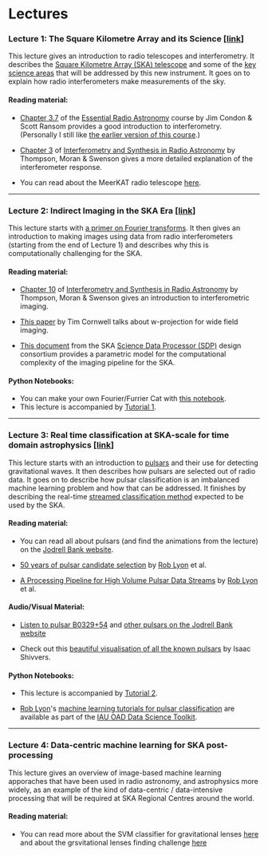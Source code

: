 # Lectures

### Lecture 1: The Square Kilometre Array and its Science [[link](https://github.com/as595/NITheP/blob/master/LECTURES/SquareKilometreArray.pdf)]

This lecture gives an introduction to radio telescopes and interferometry. It describes the [Square Kilometre Array (SKA) telescope](www.skatelescope.org) and some of the [key science areas](https://www.skatelescope.org/science/) that will be addressed by this new instrument. It goes on to explain how radio interferometers make measurements of the sky. 

#### Reading material:

* [Chapter 3.7](https://www.cv.nrao.edu/~sransom/web/Ch3.html#S7) of the [Essential Radio Astronomy](https://science.nrao.edu/opportunities/courses/era) course by Jim Condon & Scott Ransom provides a good introduction to interferometry. (Personally I still like [the earlier version of this course](https://www.cv.nrao.edu/course/astr534/ERA_old.shtml).)

* [Chapter 3](https://link.springer.com/chapter/10.1007/978-3-319-44431-4_3) of [Interferometry and Synthesis in Radio Astronomy](https://link.springer.com/book/10.1007%2F978-3-319-44431-4) by Thompson, Moran & Swenson gives a more detailed explanation of the interferometer response.

* You can read about the MeerKAT radio telescope [here](http://www.ska.ac.za/science-engineering/meerkat/).

---

### Lecture 2: Indirect Imaging in the SKA Era [[link](https://github.com/as595/NITheP/blob/master/LECTURES/IndirectImaging.pdf)]

This lecture starts with [a primer on Fourier transforms](https://allofyourbases.com/2017/09/11/furrier-cats/). It then gives an introduction to making images using data from radio interferometers (starting from the end of Lecture 1) and describes why this is computationally challenging for the SKA. 

#### Reading material:

* [Chapter 10](https://link.springer.com/chapter/10.1007/978-3-319-44431-4_10) of [Interferometry and Synthesis in Radio Astronomy](https://link.springer.com/book/10.1007%2F978-3-319-44431-4) by Thompson, Moran & Swenson gives an introduction to interferometric imaging.

* [This paper](http://adsabs.harvard.edu/full/2005ASPC..347...86C) by Tim Cornwell talks about w-projection for wide field imaging.

* [This document](http://ska-sdp.org/sites/default/files/attachments/ska-tel-sdp-0000013_06_performancemodel_0.pdf) from the SKA [Science Data Processor (SDP)](http://ska-sdp.org) design consortium provides a parametric model for the computational complexity of the imaging pipeline for the SKA.

#### Python Notebooks:

* You can make your own Fourier/Furrier Cat with [this notebook](https://github.com/as595/NITheP/blob/master/TUTORIALS/FourierCat.ipynb).
* This lecture is accompanied by [Tutorial 1](https://github.com/as595/NITheP/blob/master/TUTORIALS/SimulateInterferometer.ipynb).

---

### Lecture 3: Real time classification at SKA-scale for time domain astrophysics [[link](https://github.com/as595/NITheP/blob/master/LECTURES/RealTimeClassification.pdf)]

This lecture starts with an introduction to [pulsars](http://www.jb.man.ac.uk/distance/frontiers/pulsars/section1.html) and their use for detecting gravitational waves. It then describes how pulsars are selected out of radio data. It goes on to describe how pulsar classification is an imbalanced machine learning problem and how that can be addressed. It finishes by describing the real-time [streamed classification method](https://arxiv.org/pdf/1405.2278) expected to be used by the SKA.

#### Reading material:

* You can read all about pulsars (and find the animations from the lecture) on the [Jodrell Bank website](http://www.jb.man.ac.uk/distance/frontiers/content.htm).

* [50 years of pulsar candidate selection](https://arxiv.org/pdf/1603.05166.pdf) by [Rob Lyon](http://www.scienceguyrob.com) et al.

* [A Processing Pipeline for High Volume Pulsar Data Streams](https://arxiv.org/pdf/1810.06012.pdf) by [Rob Lyon](http://www.scienceguyrob.com) et al.

#### Audio/Visual Material:

* [Listen to pulsar B0329+54](https://github.com/as595/NITheP/blob/master/LECTURES/AUDIO) and [other pulsars on the Jodrell Bank website](http://www.jb.man.ac.uk/distance/frontiers/pulsars/section1.html)

* Check out this [beautiful visualisation of all the known pulsars](http://www.ishivvers.com/maps/pulsars.html) by Isaac Shivvers.

#### Python Notebooks:

* This lecture is accompanied by [Tutorial 2](https://github.com/as595/NITheP/blob/master/TUTORIALS/PulsarClassifier.ipynb).

* [Rob Lyon](http://www.scienceguyrob.com)'s [machine learning tutorials for pulsar classification](https://github.com/astro4dev/OAD-Data-Science-Toolkit/tree/master/Teaching%20Materials/Machine%20Learning/Supervised%20Learning/Examples/PPC) are available as part of the [IAU OAD Data Science Toolkit](https://github.com/astro4dev/OAD-Data-Science-Toolkit).


---

### Lecture 4: Data-centric machine learning for SKA post-processing

This lecture gives an overview of image-based machine learning apporaches that have been used in radio astronomy, and astrophysics more widely, as an example of the kind of data-centric / data-intensive processing that will be required at SKA Regional Centres around the world.

#### Reading material:

* You can read more about the SVM classifier for gravitational lenses [here](https://arxiv.org/abs/1705.08949) and about the grsvitational lenses finding challenge [here](https://arxiv.org/abs/1802.03609)
